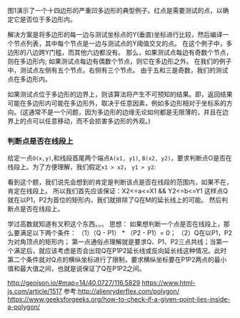 图1演示了一个十四边形的严重凹多边形的典型例子。红点是需要测试的点，以确定它是否位于多边形内。

解决方案是将多边形的每一边与测试坐标点的Y(垂直)坐标进行比较，然后编译一个节点列表，其中每个节点是一边与测试点的Y阈值交叉的点。 在这个例子中，多边形的八边跨Y门槛，而其他六边都没有。 那么，如果测试点每边有奇数个节点，则在多边形内; 如果测试点每边有偶数个节点，则它在多边形之外。 在我们的例子中，测试点左侧有五个节点，右侧有三个节点。 由于五和三是奇数，我们的测试点在多边形内。


如果测试点位于多边形的边界上，则该算法将产生不可预知的结果。即，返回结果可能在多边形内可能在多边形外，取决于任意因素，例如多边形相对于坐标系的方向。(这通常不是一个问题，因为多边形的边缘无论如何都是无限薄的，并且在边界上的点可以任意移动，而不会损害多边形的外观。)




### 判断点是否在线段上

给定一点`O(x,y)`,和线段首尾两个端点`A(x1, y1)`, `B(x2, y2)`，要求判断点O是否在线段上。为了方便理解，我们假定`x1 > x2`， `y1 > y2`:

看到这个题，我们说先会想到的肯定是判断该点是否在线段的范围内，如果不在，肯定在线段上。
所以我们首先应该保证：X2<=a<=X1 &&  Y2<=b<=Y1
这样点Q就在以P1，P2为首位的矩形内，我们就排除了Q在M的延长线上的可能。
然后判断点是否在线段上。

学过高数就知道有叉积这个东西。。。
思想：
如果想判断一个点是否在线段上，那么要满足以下两个条件：
（1）（Q - P1） * （P2 - P1）= 0；
（2）Q在以P1，P2为对角顶点的矩形内；
第一点通俗点理解就是要求Q、P1、P2三点共线；当第一个满足后，就应该考虑是否会出现Q在P1P2延长线或反向延长线这种情况。此时第二个条件就对Q点的横纵坐标进行了限制，要求横纵坐标要在P1P2两点的最小值和最大值之间，也就是说保证了Q在P1P2之间。



http://geojson.io/#map=14/40.0727/116.5829
https://www.html-js.com/article/1517
参考:http://alienryderflex.com/polygon/
https://www.geeksforgeeks.org/how-to-check-if-a-given-point-lies-inside-a-polygon/
